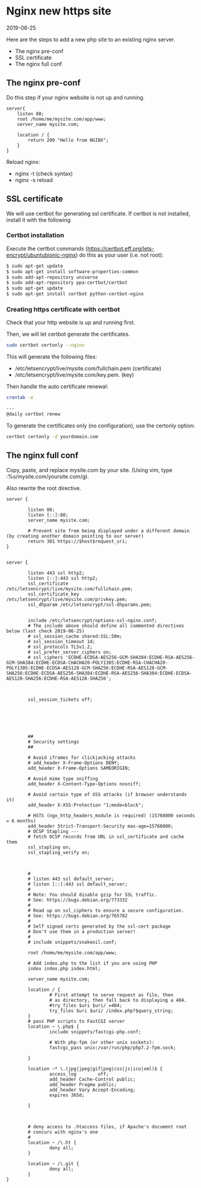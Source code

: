 Nginx new https site
=============
2019-06-25


Here are the steps to add a new php site to an existing nginx server.


- The nginx pre-conf
- SSL certificate
- The nginx full conf


The nginx pre-conf
-------------
Do this step if your nginx website is not up and running.
 


```nginx
server{
	listen 80;
	root /home/me/mysite.com/app/www;
	server_name mysite.com;
	
	location / {
		return 200 "Hello from NGINX";
	}
}

```


Reload nginx:

- nginx -t (check syntax)
- nginx -s reload



SSL certificate
--------------

We will use certbot for generating ssl certificate.
If certbot is not installed, install it with the following

### Certbot installation

Execute the certbot commands (https://certbot.eff.org/lets-encrypt/ubuntubionic-nginx)
do this as your user (i.e. not root):

```bash
$ sudo apt-get update
$ sudo apt-get install software-properties-common
$ sudo add-apt-repository universe
$ sudo add-apt-repository ppa:certbot/certbot
$ sudo apt-get update
$ sudo apt-get install certbot python-certbot-nginx 
```


### Creating https certificate with certbot

Check that your http website is up and running first.

Then, we will let certbot generate the certificates.


```bash
sudo certbot certonly --nginx
```

This will generate the following files:


- /etc/letsencrypt/live/mysite.com/fullchain.pem    	(certificate)
- /etc/letsencrypt/live/mysite.com/key.pem.  			(key)
   


Then handle the auto certificate renewal:


```bash
crontab -e

---
@daily certbot renew
```


To generate the certificates only (no configuration), use the certonly option:

```bash
certbot certonly -d yourdomain.com
```




The nginx full conf
----------------

Copy, paste, and replace mysite.com by your site.
(Using vim, type :%s/mysite.com/yoursite.com/g).

Also rewrite the root directive.



```nginx
server {

        listen 80;
        listen [::]:80;
        server_name mysite.com;

        # Prevent site from being displayed under a different domain (by creating another domain pointing to our server)
        return 301 https://$host$request_uri;
}


server {
    
        listen 443 ssl http2;
        listen [::]:443 ssl http2;
        ssl_certificate /etc/letsencrypt/live/mysite.com/fullchain.pem; 
        ssl_certificate_key /etc/letsencrypt/live/mysite.com/privkey.pem;
    	ssl_dhparam /etc/letsencrypt/ssl-dhparams.pem; 

        
    	include /etc/letsencrypt/options-ssl-nginx.conf; 
    	# The include above should define all commented directives below (last check 2019-06-25)
        # ssl_session_cache shared:SSL:50m;
        # ssl_session_timeout 1d; 
        # ssl_protocols TLSv1.2;
        # ssl_prefer_server_ciphers on; 
        # ssl_ciphers 'ECDHE-ECDSA-AES256-GCM-SHA384:ECDHE-RSA-AES256-GCM-SHA384:ECDHE-ECDSA-CHACHA20-POLY1305:ECDHE-RSA-CHACHA20-POLY1305:ECDHE-ECDSA-AES128-GCM-SHA256:ECDHE-RSA-AES128-GCM-SHA256:ECDHE-ECDSA-AES256-SHA384:ECDHE-RSA-AES256-SHA384:ECDHE-ECDSA-AES128-SHA256:ECDHE-RSA-AES128-SHA256';



        ssl_session_tickets off;






        ##
        # Security settings
        ##

        # Avoid iframes for clickjacking attacks
        # add_header X-Frame-Options DENY;
        add_header X-Frame-Options SAMEORIGIN;

        # Avoid mime type sniffing
        add_header X-Content-Type-Options nosniff;

        # Avoid certain type of XSS attacks (if browser understands it)
        add_header X-XSS-Protection "1;mode=block";

        # HSTS (ngx_http_headers_module is required) (15768000 seconds = 6 months)
        add_header Strict-Transport-Security max-age=15768000;
        # OCSP Stapling ---
        # fetch OCSP records from URL in ssl_certificate and cache them
        ssl_stapling on;
        ssl_stapling_verify on;



        #
        # listen 443 ssl default_server;
        # listen [::]:443 ssl default_server;
        #
        # Note: You should disable gzip for SSL traffic.
        # See: https://bugs.debian.org/773332
        #
        # Read up on ssl_ciphers to ensure a secure configuration.
        # See: https://bugs.debian.org/765782
        #
        # Self signed certs generated by the ssl-cert package
        # Don't use them in a production server!
        #
        # include snippets/snakeoil.conf;

        root /home/me/mysite.com/app/www;

        # Add index.php to the list if you are using PHP
        index index.php index.html;

        server_name mysite.com;

        location / {
                # First attempt to serve request as file, then
                # as directory, then fall back to displaying a 404.
                #try_files $uri $uri/ =404;
                try_files $uri $uri/ /index.php?$query_string;
        }
        # pass PHP scripts to FastCGI server
        location ~ \.php$ {
                include snippets/fastcgi-php.conf;

                # With php-fpm (or other unix sockets):
                fastcgi_pass unix:/var/run/php/php7.2-fpm.sock;

        }

        location ~* \.(jpg|jpeg|gif|png|css|js|ico|xml)$ {
                access_log        off;
                add_header Cache-Control public;
                add_header Pragma public;
                add_header Vary Accept-Encoding;
                expires 365d;

        }



        # deny access to .htaccess files, if Apache's document root
        # concurs with nginx's one
        #
        location ~ /\.ht {
                deny all;
        }

        location ~ /\.git {
                deny all;
        }
}
```









